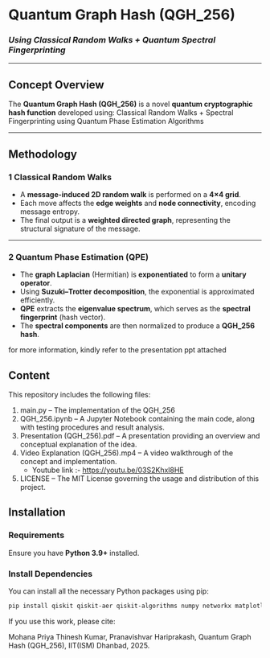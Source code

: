 # Quantum Graph Hash (QGH_256)

### _Using Classical Random Walks + Quantum Spectral Fingerprinting_

---

##  Concept Overview

The **Quantum Graph Hash (QGH_256)** is a novel **quantum cryptographic hash function** developed using:
 Classical Random Walks + Spectral Fingerprinting using Quantum Phase Estimation Algorithms

---

##  Methodology

### 1 Classical Random Walks
- A **message-induced 2D random walk** is performed on a **4×4 grid**.  
- Each move affects the **edge weights** and **node connectivity**, encoding message entropy.
- The final output is a **weighted directed graph**, representing the structural signature of the message.

---

### 2 Quantum Phase Estimation (QPE)
- The **graph Laplacian** (Hermitian) is **exponentiated** to form a **unitary operator**.  
- Using **Suzuki–Trotter decomposition**, the exponential is approximated efficiently.  
- **QPE** extracts the **eigenvalue spectrum**, which serves as the **spectral fingerprint** (hash vector).  
- The **spectral components** are then normalized to produce a **QGH_256 hash**.

for more information, kindly refer to the presentation ppt attached



##  Content 
This repository includes the following files:
1) main.py – The implementation of the QGH_256
2) QGH_256.ipynb – A Jupyter Notebook containing the main code, along with testing procedures and result analysis.
3) Presentation (QGH_256).pdf – A presentation providing an overview and conceptual explanation of the idea.
4) Video Explanation (QGH_256).mp4 – A video walkthrough of the concept and implementation.
     - Youtube link :- https://youtu.be/03S2Khxl8HE
6) LICENSE – The MIT License governing the usage and distribution of this project.

   

##  Installation

###  Requirements
Ensure you have **Python 3.9+** installed.

###  Install Dependencies

You can install all the necessary Python packages using pip:

```bash
pip install qiskit qiskit-aer qiskit-algorithms numpy networkx matplotlib scipy pandas
```


If you use this work, please cite:

Mohana Priya Thinesh Kumar, Pranavishvar Hariprakash,
Quantum Graph Hash (QGH_256),
IIT(ISM) Dhanbad, 2025.
